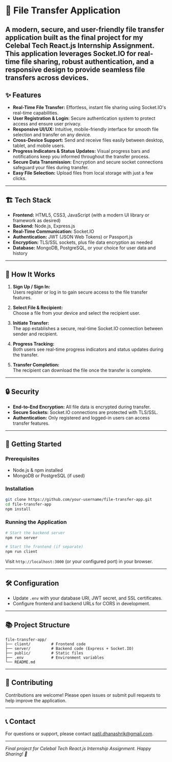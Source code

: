 # 🚀 File Transfer Application

A modern, secure, and user-friendly file transfer application built as the final project for my Celebal Tech React.js Internship Assignment. This application leverages **Socket.IO** for real-time file sharing, robust authentication, and a responsive design to provide seamless file transfers across devices.
---

## ✨ Features

- **Real-Time File Transfer:** Effortless, instant file sharing using Socket.IO's real-time capabilities.
- **User Registration & Login:** Secure authentication system to protect access and ensure user privacy.
- **Responsive UI/UX:** Intuitive, mobile-friendly interface for smooth file selection and transfer on any device.
- **Cross-Device Support:** Send and receive files easily between desktop, tablet, and mobile users.
- **Progress Indicators & Status Updates:** Visual progress bars and notifications keep you informed throughout the transfer process.
- **Secure Data Transmission:** Encryption and secure socket connections safeguard your files during transfer.
- **Easy File Selection:** Upload files from local storage with just a few clicks.

---

## 🏗️ Tech Stack

- **Frontend:** HTML5, CSS3, JavaScript (with a modern UI library or framework as desired)
- **Backend:** Node.js, Express.js
- **Real-Time Communication:** Socket.IO
- **Authentication:** JWT (JSON Web Tokens) or Passport.js
- **Encryption:** TLS/SSL sockets, plus file data encryption as needed
- **Database:** MongoDB, PostgreSQL, or your choice for user data and history

---

## 🚦 How It Works

1. **Sign Up / Sign In:**  
   Users register or log in to gain secure access to the file transfer features.

2. **Select File & Recipient:**  
   Choose a file from your device and select the recipient user.

3. **Initiate Transfer:**  
   The app establishes a secure, real-time Socket.IO connection between sender and recipient.

4. **Progress Tracking:**  
   Both users see real-time progress indicators and status updates during the transfer.

5. **Transfer Completion:**  
   The recipient can download the file once the transfer is complete.

---

## 🔒 Security

- **End-to-End Encryption:** All file data is encrypted during transfer.
- **Secure Sockets:** Socket.IO connections are protected with TLS/SSL.
- **Authentication:** Only registered and logged-in users can access transfer features.

---

## 🚀 Getting Started

### Prerequisites

- Node.js & npm installed
- MongoDB or PostgreSQL (if used)

### Installation

```bash
git clone https://github.com/your-username/file-transfer-app.git
cd file-transfer-app
npm install
```

### Running the Application

```bash
# Start the backend server
npm run server

# Start the frontend (if separate)
npm run client
```

Visit `http://localhost:3000` (or your configured port) in your browser.

---

## 🛠️ Configuration

- Update `.env` with your database URI, JWT secret, and SSL certificates.
- Configure frontend and backend URLs for CORS in development.

---

## 📚 Project Structure

```
file-transfer-app/
├── client/         # Frontend code
├── server/         # Backend code (Express + Socket.IO)
├── public/         # Static files
├── .env            # Environment variables
└── README.md
```

---

## 🤝 Contributing

Contributions are welcome! Please open issues or submit pull requests to help improve the application.

---

## 📞 Contact

For questions or support, please contact [patil.dhanashrik@gmail.com](mailto:patil.dhanashrik@gmail.com).

---

*Final project for Celebal Tech React.js Internship Assignment. Happy Sharing! 🚀*
